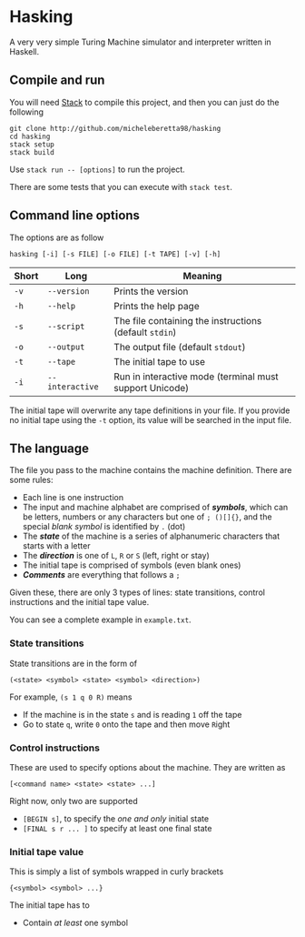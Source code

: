 # Hasking

A very very simple Turing Machine simulator and interpreter written in Haskell.

## Compile and run

You will need [Stack](https://www.haskellstack.org/) to compile this project, and then you can just do the following

```
git clone http://github.com/micheleberetta98/hasking
cd hasking
stack setup
stack build
```

Use `stack run -- [options]` to run the project.

There are some tests that you can execute with `stack test`.

## Command line options

The options are as follow
```
hasking [-i] [-s FILE] [-o FILE] [-t TAPE] [-v] [-h]
```

| Short | Long            | Meaning                                                 |
| ----- | --------------- | ------------------------------------------------------- |
| `-v`  | `--version`     | Prints the version                                      |
| `-h`  | `--help`        | Prints the help page                                    |
| `-s`  | `--script`      | The file containing the instructions (default `stdin`)  |
| `-o`  | `--output`      | The output file (default `stdout`)                      |
| `-t`  | `--tape`        | The initial tape to use                                 |
| `-i`  | `--interactive` | Run in interactive mode (terminal must support Unicode) |

The initial tape will overwrite any tape definitions in your file.
If you provide no initial tape using the `-t` option, its value will be searched in the input file.

## The language

The file you pass to the machine contains the machine definition. There are some rules:
* Each line is one instruction
* The input and machine alphabet are comprised of ***symbols***, which can be letters, numbers or any characters but one of `; ()[]{}`, and the special *blank symbol* is identified by `.` (dot)
* The ***state*** of the machine is a series of alphanumeric characters that starts with a letter
* The ***direction*** is one of `L`, `R` or `S` (left, right or stay)
* The initial tape is comprised of symbols (even blank ones)
* ***Comments*** are everything that follows a `;`

Given these, there are only 3 types of lines: state transitions, control instructions and the initial tape value.

You can see a complete example in `example.txt`.

### State transitions

State transitions are in the form of
```
(<state> <symbol> <state> <symbol> <direction>)
```

For example, `(s 1 q 0 R)` means
* If the machine is in the state `s` and is reading `1` off the tape
* Go to state `q`, write `0` onto the tape and then move `R`ight

### Control instructions

These are used to specify options about the machine. They are written as
```
[<command name> <state> <state> ...]
```

Right now, only two are supported
* `[BEGIN s]`, to specify the *one and only* initial state
* `[FINAL s r ... ]` to specify at least one final state

### Initial tape value

This is simply a list of symbols wrapped in curly brackets
```
{<symbol> <symbol> ...}
```

The initial tape has to
* Contain *at least* one symbol